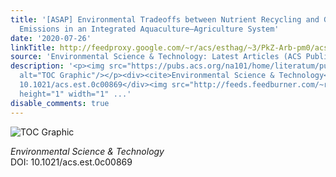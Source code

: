 ```yaml
---
title: '[ASAP] Environmental Tradeoffs between Nutrient Recycling and Greenhouse Gases
  Emissions in an Integrated Aquaculture–Agriculture System'
date: '2020-07-26'
linkTitle: http://feedproxy.google.com/~r/acs/esthag/~3/PkZ-Arb-pm0/acs.est.0c00869
source: 'Environmental Science & Technology: Latest Articles (ACS Publications)'
description: '<p><img src="https://pubs.acs.org/na101/home/literatum/publisher/achs/journals/content/esthag/0/esthag.ahead-of-print/acs.est.0c00869/20200726/images/medium/es0c00869_0006.gif"
  alt="TOC Graphic"/></p><div><cite>Environmental Science & Technology</cite></div><div>DOI:
  10.1021/acs.est.0c00869</div><img src="http://feeds.feedburner.com/~r/acs/esthag/~4/PkZ-Arb-pm0"
  height="1" width="1" ...'
disable_comments: true
---
```

<p><img src="https://pubs.acs.org/na101/home/literatum/publisher/achs/journals/content/esthag/0/esthag.ahead-of-print/acs.est.0c00869/20200726/images/medium/es0c00869_0006.gif" alt="TOC Graphic"/></p><div><cite>Environmental Science & Technology</cite></div><div>DOI: 10.1021/acs.est.0c00869</div><img src="http://feeds.feedburner.com/~r/acs/esthag/~4/PkZ-Arb-pm0" height="1" width="1" ...